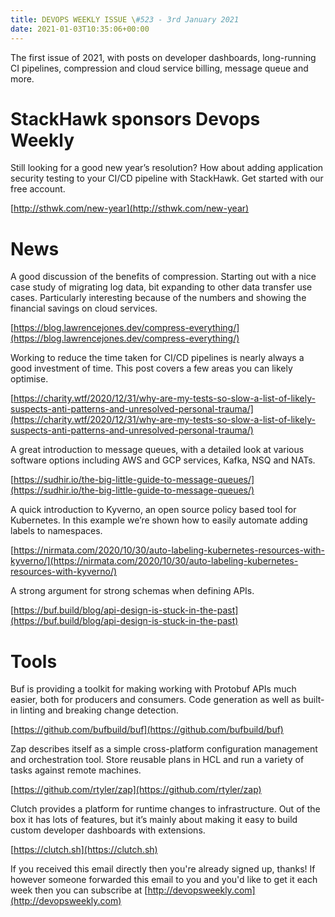 ```yaml
---
title: DEVOPS WEEKLY ISSUE \#523 - 3rd January 2021 
date: 2021-01-03T10:35:06+00:00
---
```


The first issue of 2021, with posts on developer dashboards, long-running CI pipelines, compression and cloud service billing, message queue and more.


StackHawk sponsors Devops Weekly
=============================

Still looking for a good new year’s resolution? How about adding application security testing to your CI/CD pipeline with StackHawk. Get started with our free account.

[http://sthwk.com/new-year](http://sthwk.com/new-year)


News
====

A good discussion of the benefits of compression. Starting out with a nice case study of migrating log data, bit expanding to other data transfer use cases. Particularly interesting because of the numbers and showing the financial savings on cloud services.

[https://blog.lawrencejones.dev/compress-everything/](https://blog.lawrencejones.dev/compress-everything/)


Working to reduce the time taken for CI/CD pipelines is nearly always a good investment of time. This post covers a few areas you can likely optimise.

[https://charity.wtf/2020/12/31/why-are-my-tests-so-slow-a-list-of-likely-suspects-anti-patterns-and-unresolved-personal-trauma/](https://charity.wtf/2020/12/31/why-are-my-tests-so-slow-a-list-of-likely-suspects-anti-patterns-and-unresolved-personal-trauma/)


A great introduction to message queues, with a detailed look at various software options including AWS and GCP services, Kafka, NSQ and NATs.

[https://sudhir.io/the-big-little-guide-to-message-queues/](https://sudhir.io/the-big-little-guide-to-message-queues/)


A quick introduction to Kyverno, an open source policy based tool for Kubernetes. In this example we’re shown how to easily automate adding labels to namespaces.

[https://nirmata.com/2020/10/30/auto-labeling-kubernetes-resources-with-kyverno/](https://nirmata.com/2020/10/30/auto-labeling-kubernetes-resources-with-kyverno/)


A strong argument for strong schemas when defining APIs.

[https://buf.build/blog/api-design-is-stuck-in-the-past](https://buf.build/blog/api-design-is-stuck-in-the-past)


Tools
=====

Buf is providing a toolkit for making working with Protobuf APIs much easier, both for producers and consumers. Code generation as well as built-in linting and breaking change detection.

[https://github.com/bufbuild/buf](https://github.com/bufbuild/buf)


Zap describes itself as a simple cross-platform configuration management and orchestration tool. Store reusable plans in HCL and run a variety of tasks against remote machines.

[https://github.com/rtyler/zap](https://github.com/rtyler/zap)


Clutch provides a platform for runtime changes to infrastructure. Out of the box it has lots of features, but it’s mainly about making it easy to build custom developer dashboards with extensions.

[https://clutch.sh](https://clutch.sh)



If you received this email directly then you're already signed up, thanks! If however someone forwarded this email to you and you'd like to get it each week then you can subscribe at [http://devopsweekly.com](http://devopsweekly.com)


